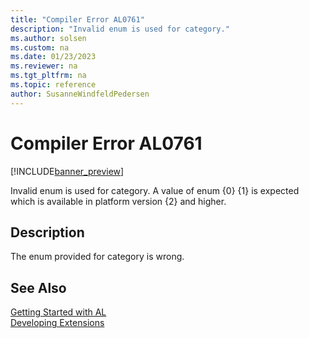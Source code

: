 ```yaml
---
title: "Compiler Error AL0761"
description: "Invalid enum is used for category."
ms.author: solsen
ms.custom: na
ms.date: 01/23/2023
ms.reviewer: na
ms.tgt_pltfrm: na
ms.topic: reference
author: SusanneWindfeldPedersen
---
```

[//]: # (START>DO_NOT_EDIT)
[//]: # (IMPORTANT:Do not edit any of the content between here and the END>DO_NOT_EDIT.)
[//]: # (Any modifications should be made in the .xml files in the ModernDev repo.)
# Compiler Error AL0761

[!INCLUDE[banner_preview](../includes/banner_preview.md)]

Invalid enum is used for category. A value of enum {0} {1} is expected which is available in platform version {2} and higher.


## Description
The enum provided for category is wrong.  

[//]: # (IMPORTANT: END>DO_NOT_EDIT)
## See Also  
[Getting Started with AL](../devenv-get-started.md)  
[Developing Extensions](../devenv-dev-overview.md)  